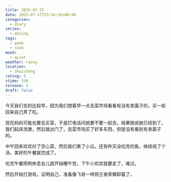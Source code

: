 ```yaml
---
title: 2025-07-27
date: 2025-07-27T23:54:16+08:00
categories:
  - diary
series:
  - dating
tags:
  - game
  - cook
mood:
  - quiet
weather: rainy
location:
  - Shuicheng
rating: 5
stime: 338
release: 1
draft: false
---
```

 今天我们去的比较早，因为我们想着早一点去菜市场看看有没有卖菌子的，买一些回来自己弄了吃。

现在妈妈可能也要去买菜，于是打电话问她要不要一起去，结果她说她已经到了。我们起床洗漱，然后就出门了，去菜市场买了好多东西，但是没有看到有卖菌子的。

中午回来欢欢炒了空心菜，然后我们煮了小瓜，还有昨天没吃完的鱼，继续炖了个汤，美好的午餐就完成了。

吃完午餐照例休息会儿就开始睡午觉，下午小欢欢就要走了，难过。

 然后开始打游戏，证明自己，准备像飞哥一样把王者荣耀卸载了。